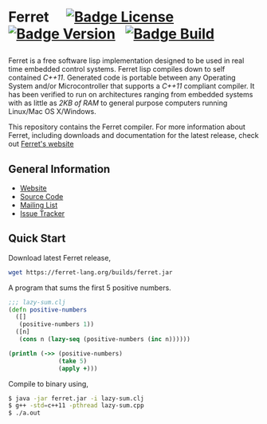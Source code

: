 <h1>

Ferret 
[![Badge License]][License] 
[![Badge Version]][Website] 
[![Badge Build]][Travis]

</h1>

Ferret is a free software lisp implementation designed to be used in
real time embedded control systems. Ferret lisp compiles down to self
contained *C++11*. Generated code is portable between any Operating
System and/or Microcontroller that supports a *C++11* compliant
compiler. It has been verified to run on architectures ranging from
embedded systems with as little as *2KB of RAM* to general purpose
computers running Linux/Mac OS X/Windows.

This repository contains the Ferret compiler. For more information about Ferret, 
including downloads and documentation for the latest release, check 
out [Ferret's website][Website]

## General Information

   - [Website]
   - [Source Code]
   - [Mailing List]
   - [Issue Tracker]

## Quick Start

Download latest Ferret release,

```bash
wget https://ferret-lang.org/builds/ferret.jar
```

A program that sums the first 5 positive numbers. 

```clojure
;;; lazy-sum.clj
(defn positive-numbers
  ([]
   (positive-numbers 1))
  ([n]
   (cons n (lazy-seq (positive-numbers (inc n))))))

(println (->> (positive-numbers)
              (take 5)
              (apply +)))
```

Compile to binary using,

```bash
$ java -jar ferret.jar -i lazy-sum.clj
$ g++ -std=c++11 -pthread lazy-sum.cpp
$ ./a.out
```

<!----------------------------------------------------------------------------->

[Badge Version]: https://badge.fury.io/gh/nakkaya%2Fferret.svg
[Badge Build]: https://travis-ci.org/nakkaya/ferret.svg?branch=master
[Badge License]: https://img.shields.io/badge/License-BSD%202--Clause-orange.svg

[Issue Tracker]: https://github.com/nakkaya/ferret/issues
[Mailing List]: https://groups.google.com/forum/#!forum/ferret-lang
[Source Code]: https://github.com/nakkaya/ferret
[Website]: https://ferret-lang.org
[Travis]: https://travis-ci.org/nakkaya/ferret/builds 'CI Build Status'

[License]: LICENSE
